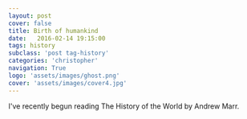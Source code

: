 ```yaml
---
layout: post
cover: false
title: Birth of humankind
date:   2016-02-14 19:15:00
tags: history
subclass: 'post tag-history'
categories: 'christopher'
navigation: True
logo: 'assets/images/ghost.png'
cover: 'assets/images/cover4.jpg'
---
```


I've recently begun reading The History of the World by Andrew Marr.
